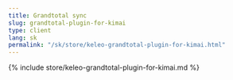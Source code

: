 ```yaml
---
title: Grandtotal sync
slug: grandtotal-plugin-for-kimai
type: client
lang: sk
permalink: "/sk/store/keleo-grandtotal-plugin-for-kimai.html"
---
```


{% include store/keleo-grandtotal-plugin-for-kimai.md %}
